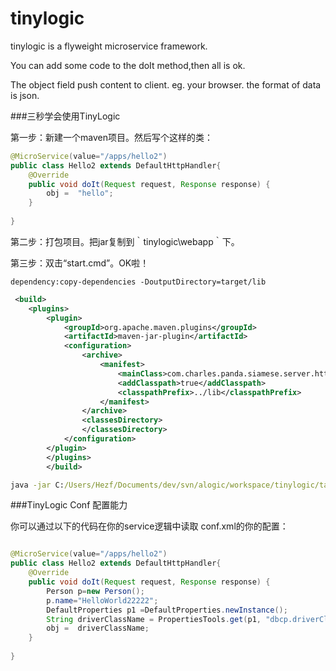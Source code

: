 # tinylogic
tinylogic  is a flyweight microservice framework.

You can add some code to the doIt method,then all is ok.

The object field  push content to client. eg. your browser. the format of data is json.


###三秒学会使用TinyLogic

第一步：新建一个maven项目。然后写个这样的类：
```java
@MicroService(value="/apps/hello2")
public class Hello2 extends DefaultHttpHandler{
	@Override
	public void doIt(Request request, Response response) {
		obj =  "hello";
	}
	
}
```

第二步：打包项目。把jar复制到｀tinylogic\webapp｀下。

第三步：双击“start.cmd”。OK啦！




```
dependency:copy-dependencies -DoutputDirectory=target/lib
```

```xml
 <build>
   	<plugins>
		<plugin>
			<groupId>org.apache.maven.plugins</groupId>
			<artifactId>maven-jar-plugin</artifactId>
			<configuration>
				<archive>
					<manifest>
						<mainClass>com.charles.panda.siamese.server.httpserver.MyHttpServer</mainClass>
						<addClasspath>true</addClasspath>
						<classpathPrefix>../lib</classpathPrefix>
					</manifest>
				</archive>
				<classesDirectory>
				</classesDirectory>
			</configuration>
		</plugin>
		</plugins>
		</build>
```

```cmd
java -jar C:/Users/Hezf/Documents/dev/svn/alogic/workspace/tinylogic/target/tinylogic-0.0.1-SNAPSHOT.jar
```



###TinyLogic Conf  配置能力

你可以通过以下的代码在你的service逻辑中读取 conf.xml的你的配置：
```java

@MicroService(value="/apps/hello2")
public class Hello2 extends DefaultHttpHandler{
	@Override
	public void doIt(Request request, Response response) {
		Person p=new Person();
		p.name="HelloWorld22222";
		DefaultProperties p1 =DefaultProperties.newInstance();
		String driverClassName = PropertiesTools.get(p1, "dbcp.driverClassName", null);
		obj =  driverClassName;
	}
	
}

```
